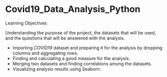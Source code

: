 # Covid19_Data_Analysis_Python

Learning Objectives

Understanding the purpose of the project, the datasets that will be used, and the questions that will be answered with the analysis.

- Importing COVID19 dataset and preparing it for the analysis by dropping columns and aggregating rows.
- Finding and calculating a good measure for the analysis.
- Merging two datasets and finding correlations among the datasets.
- Visualizing analysis results using Seaborn.
